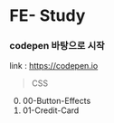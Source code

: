 # FE- Study

### codepen 바탕으로 시작

link : https://codepen.io

> CSS

00. 00-Button-Effects
01. 01-Credit-Card
